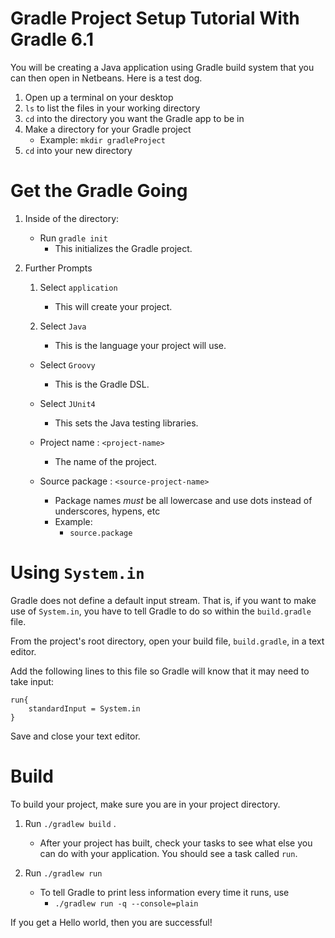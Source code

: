 # Gradle Project Setup Tutorial With Gradle 6.1

You will be creating a Java application using Gradle build system that you can then open in Netbeans.
Here is a test dog. 


1. Open up a terminal on your desktop
1. `ls` to list the files in your working directory
1. `cd` into the directory you want the Gradle app to be in
1. Make a directory for your Gradle project
    - Example: `mkdir gradleProject` 
1. `cd` into your new directory

# Get the Gradle Going
1. Inside of the directory: 
    - Run `gradle init` 
        - This initializes the Gradle project.

1.  Further Prompts
    1. Select `application`
        - This will create your project.

    1. Select `Java`
        - This is the language your project will use.

    - Select `Groovy`
        - This is the Gradle DSL.

    - Select `JUnit4`
        - This sets the Java testing libraries.

    - Project name : `<project-name>`
        - The name of the project.
    -  Source package : `<source-project-name>`
        - Package names *must* be all lowercase and use dots instead of underscores, hypens, etc
         - Example:
            - `source.package`


# Using `System.in`
Gradle does not define a default input stream. That is, if you want to make use of `System.in`, you have to tell Gradle to do so within the `build.gradle` file.

From the project's root directory, open your build file, `build.gradle`, in a text editor. 

Add the following lines to this file so Gradle will know that it may need to take input:

```
run{
    standardInput = System.in
}
```
Save and close your text editor.
# Build
To build your project,
make sure you are in your project directory. 

1. Run `./gradlew build` .
    - After your project has built, check your tasks to see what else you can do with your application.
You should see a task called `run`.

1. Run `./gradlew run`
    - To tell Gradle to print less information every time it runs, use
      - `./gradlew run -q --console=plain`

If you get a Hello world, then you are successful!








